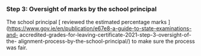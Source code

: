 ###  **Step 3:** Oversight of marks by the school principal

The school principal [ reviewed the estimated percentage marks
](https://www.gov.ie/en/publication/e67e8-a-guide-to-state-examinations-and-
accredited-grades-for-leaving-certificate-2021-step-3-oversight-of-the-
alignment-process-by-the-school-principal/) to make sure the process was fair.
